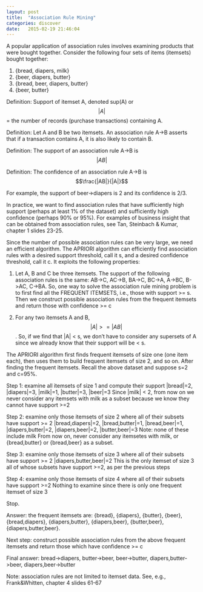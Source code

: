 ```yaml
---
layout: post
title:  "Association Rule Mining"
categories: discover
date:   2015-02-19 21:46:04
---
```


A popular application of association rules involves examining products that were bought together.  Consider the following four sets of items (itemsets) bought together:

1. {bread, diapers, milk}  
2. {beer, diapers, butter}  
3. {bread, beer, diapers, butter}  
4. {beer, butter}  

Definition: Support of itemset A, denoted sup(A) or $$|A|$$ = the number of records (purchase transactions) containing A.

Definition: Let A and B be two itemsets.  An association rule A->B asserts that if a transaction contains A, it is also likely to contain B.

Definition: The support of an association rule A->B is $$|AB|$$

Definition: The confidence of an association rule A->B is $$\frac{|AB|}{|A|}$$

For example, the support of beer->diapers is 2 and its confidence is 2/3.

In practice, we want to find association rules that have sufficiently high support (perhaps at least 1% of the dataset) and sufficiently high confidence (perhaps 90% or 95%).  For examples of business insight that can be obtained from association rules, see Tan, Steinbach & Kumar, chapter 1 slides 23-25.

Since the number of possible association rules can be very large, we need an efficient algorithm.  The APRIORI algorithm can efficiently find association rules with a desired support threshold, call it s, and a desired confidence threshold, call it c.  It exploits the following properties:

1. Let A, B and C be three itemsets.  The support of the following association rules is the same: AB->C, AC->B, BA->C, BC->A, A->BC, B->AC, C->BA.  So, one way to solve the association rule mining problem is to first find all the FREQUENT ITEMSETS, i.e., those with support >= s.  Then we construct possible association rules from the frequent itemsets and return those with confidence >= c

2. For any two itemsets A and B, $$|A| >= |AB|$$.  So, if we find that |A| < s, we don’t have to consider any supersets of A since we already know that their support will be < s.

The APRIORI algorithm first finds frequent itemsets of size one (one item each), then uses them to build frequent itemsets of size 2, and so on.  After finding the frequent itemsets.  Recall the above dataset and suppose s=2 and c=95%.

Step 1: examine all itemsets of size 1 and compute their support
|bread|=2, |diapers|=3, |milk|=1, |butter|=3, |beer|=3
Since |milk| < 2, from now on we never consider any itemsets with milk as a subset because we know they cannot have support >=2

Step 2: examine only those itemsets of size 2 where all of their subsets have support >= 2
|bread,diapers|=2, |bread,butter|=1, |bread,beer|=1, |diapers,butter|=2, |diapers,beer|=2, |butter,beer|=3
Note: none of these include milk
From now on, never consider any itemsetes with milk, or {bread,butter} or {bread,beer} as a subset.

Step 3: examine only those itemsets of size 3 where all of their subsets have support >= 2
|diapers,butter,beer|=2
This is the only itemset of size 3 all of whose subsets have support >=2, as per the previous steps

Step 4: examine only those itemsets of size 4 where all of their subsets have support >=2 
Nothing to examine since there is only one frequent itemset of size 3

Stop.

Answer: the frequent itemsets are: {bread}, {diapers}, {butter}, {beer}, {bread,diapers}, {diapers,butter}, {diapers,beer}, {butter,beer}, {diapers,butter,beer}.

Next step: construct possible association rules from the above frequent itemsets and return those which have confidence >= c

Final answer: bread->diapers, butter->beer, beer->butter, diapers,butter->beer, diapers,beer->butter

Note: association rules are not limited to itemset data.  See, e.g., Frank&Whitten, chapter 4 slides 61-67
